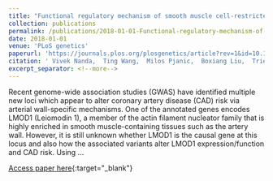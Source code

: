 ```yaml
---
title: "Functional regulatory mechanism of smooth muscle cell-restricted LMOD1 coronary artery disease locus"
collection: publications
permalink: /publications/2018-01-01-Functional-regulatory-mechanism-of-smooth-muscle-cell-restricted-LMOD1-coronary-artery-disease-locus
date: 2018-01-01
venue: 'PLoS genetics'
paperurl: 'https://journals.plos.org/plosgenetics/article?rev=1&id=10.1371/journal.pgen.1007755'
citation: ' Vivek Nanda,  Ting Wang,  Milos Pjanic,  Boxiang Liu,  Trieu Nguyen,  Ljubica Matic,  Ulf Hedin,  Simon Koplev,  Lijiang Ma,  Oscar Franz{\&apos;e}n et al.&quot;Functional regulatory mechanism of smooth muscle cell-restricted LMOD1 coronary artery disease locus.&quot; PLoS genetics, 2018.'
excerpt_separator: <!--more-->
---
```

<!--more-->
Recent genome-wide association studies (GWAS) have identified multiple new loci which appear to alter coronary artery disease (CAD) risk via arterial wall-specific mechanisms. One of the annotated genes encodes LMOD1 (Leiomodin 1), a member of the actin filament nucleator family that is highly enriched in smooth muscle-containing tissues such as the artery wall. However, it is still unknown whether LMOD1 is the causal gene at this locus and also how the associated variants alter LMOD1 expression/function and CAD risk. Using …

[Access paper here](https://journals.plos.org/plosgenetics/article?rev=1&id=10.1371/journal.pgen.1007755){:target="_blank"}
